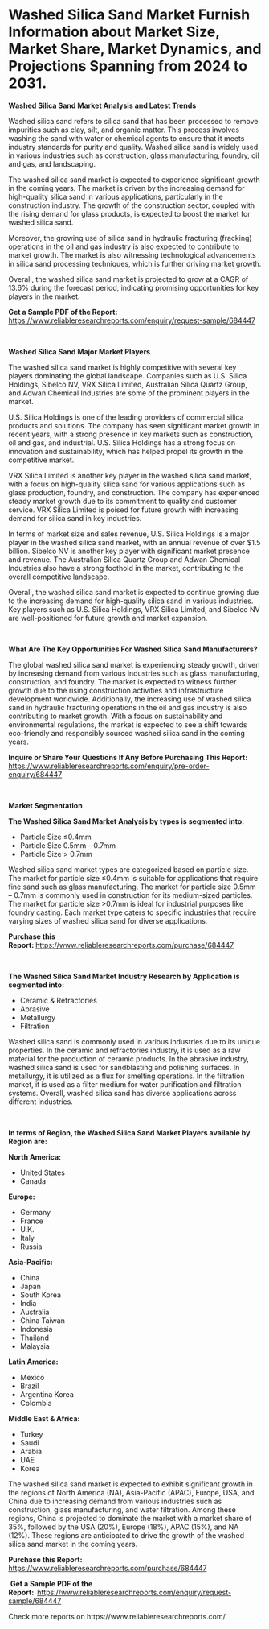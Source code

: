 <p><h1>Washed Silica Sand Market Furnish Information about Market Size, Market Share, Market Dynamics, and Projections Spanning from 2024 to 2031.</h1></p><p><strong>Washed Silica Sand Market Analysis and Latest Trends</strong></p>
<p><p>Washed silica sand refers to silica sand that has been processed to remove impurities such as clay, silt, and organic matter. This process involves washing the sand with water or chemical agents to ensure that it meets industry standards for purity and quality. Washed silica sand is widely used in various industries such as construction, glass manufacturing, foundry, oil and gas, and landscaping.</p><p>The washed silica sand market is expected to experience significant growth in the coming years. The market is driven by the increasing demand for high-quality silica sand in various applications, particularly in the construction industry. The growth of the construction sector, coupled with the rising demand for glass products, is expected to boost the market for washed silica sand.</p><p>Moreover, the growing use of silica sand in hydraulic fracturing (fracking) operations in the oil and gas industry is also expected to contribute to market growth. The market is also witnessing technological advancements in silica sand processing techniques, which is further driving market growth.</p><p>Overall, the washed silica sand market is projected to grow at a CAGR of 13.6% during the forecast period, indicating promising opportunities for key players in the market.</p></p>
<p><strong>Get a Sample PDF of the Report:&nbsp;</strong> <a href="https://www.reliableresearchreports.com/enquiry/request-sample/684447">https://www.reliableresearchreports.com/enquiry/request-sample/684447</a></p>
<p>&nbsp;</p>
<p><strong>Washed Silica Sand Major Market Players</strong></p>
<p><p>The washed silica sand market is highly competitive with several key players dominating the global landscape. Companies such as U.S. Silica Holdings, Sibelco NV, VRX Silica Limited, Australian Silica Quartz Group, and Adwan Chemical Industries are some of the prominent players in the market.</p><p>U.S. Silica Holdings is one of the leading providers of commercial silica products and solutions. The company has seen significant market growth in recent years, with a strong presence in key markets such as construction, oil and gas, and industrial. U.S. Silica Holdings has a strong focus on innovation and sustainability, which has helped propel its growth in the competitive market.</p><p>VRX Silica Limited is another key player in the washed silica sand market, with a focus on high-quality silica sand for various applications such as glass production, foundry, and construction. The company has experienced steady market growth due to its commitment to quality and customer service. VRX Silica Limited is poised for future growth with increasing demand for silica sand in key industries.</p><p>In terms of market size and sales revenue, U.S. Silica Holdings is a major player in the washed silica sand market, with an annual revenue of over $1.5 billion. Sibelco NV is another key player with significant market presence and revenue. The Australian Silica Quartz Group and Adwan Chemical Industries also have a strong foothold in the market, contributing to the overall competitive landscape.</p><p>Overall, the washed silica sand market is expected to continue growing due to the increasing demand for high-quality silica sand in various industries. Key players such as U.S. Silica Holdings, VRX Silica Limited, and Sibelco NV are well-positioned for future growth and market expansion.</p></p>
<p>&nbsp;</p>
<p><strong>What Are The Key Opportunities For Washed Silica Sand Manufacturers?</strong></p>
<p><p>The global washed silica sand market is experiencing steady growth, driven by increasing demand from various industries such as glass manufacturing, construction, and foundry. The market is expected to witness further growth due to the rising construction activities and infrastructure development worldwide. Additionally, the increasing use of washed silica sand in hydraulic fracturing operations in the oil and gas industry is also contributing to market growth. With a focus on sustainability and environmental regulations, the market is expected to see a shift towards eco-friendly and responsibly sourced washed silica sand in the coming years.</p></p>
<p><strong>Inquire or Share Your Questions If Any Before Purchasing This Report:</strong> <a href="https://www.reliableresearchreports.com/enquiry/pre-order-enquiry/684447">https://www.reliableresearchreports.com/enquiry/pre-order-enquiry/684447</a></p>
<p>&nbsp;</p>
<p><strong>Market Segmentation</strong></p>
<p><strong>The Washed Silica Sand Market Analysis by types is segmented into:</strong></p>
<p><ul><li>Particle Size ≤0.4mm</li><li>Particle Size 0.5mm – 0.7mm</li><li>Particle Size > 0.7mm</li></ul></p>
<p><p>Washed silica sand market types are categorized based on particle size. The market for particle size ≤0.4mm is suitable for applications that require fine sand such as glass manufacturing. The market for particle size 0.5mm – 0.7mm is commonly used in construction for its medium-sized particles. The market for particle size >0.7mm is ideal for industrial purposes like foundry casting. Each market type caters to specific industries that require varying sizes of washed silica sand for diverse applications.</p></p>
<p><strong>Purchase this Report:&nbsp;</strong><a href="https://www.reliableresearchreports.com/purchase/684447">https://www.reliableresearchreports.com/purchase/684447</a></p>
<p>&nbsp;</p>
<p><strong>The Washed Silica Sand Market Industry Research by Application is segmented into:</strong></p>
<p><ul><li>Ceramic & Refractories</li><li>Abrasive</li><li>Metallurgy</li><li>Filtration</li></ul></p>
<p><p>Washed silica sand is commonly used in various industries due to its unique properties. In the ceramic and refractories industry, it is used as a raw material for the production of ceramic products. In the abrasive industry, washed silica sand is used for sandblasting and polishing surfaces. In metallurgy, it is utilized as a flux for smelting operations. In the filtration market, it is used as a filter medium for water purification and filtration systems. Overall, washed silica sand has diverse applications across different industries.</p></p>
<p>&nbsp;</p>
<p><strong>In terms of Region, the Washed Silica Sand Market Players available by Region are:</strong></p>
<p>
    <p> <strong> North America: </strong>
        <ul>
            <li>United States</li>
            <li>Canada</li>
        </ul>
        </p> 
    <p> <strong> Europe: </strong>
        <ul>
            <li>Germany</li>
            <li>France</li>
            <li>U.K.</li>
            <li>Italy</li>
            <li>Russia</li>
        </ul>
        </p> 
    <p> <strong> Asia-Pacific: </strong>
        <ul>
            <li>China</li>
            <li>Japan</li>
            <li>South Korea</li>
            <li>India</li>
            <li>Australia</li>
            <li>China Taiwan</li>
            <li>Indonesia</li>
            <li>Thailand</li>
            <li>Malaysia</li>
        </ul>
        </p> 
    <p> <strong> Latin America: </strong>
        <ul>
            <li>Mexico</li>
            <li>Brazil</li>
            <li>Argentina Korea</li>
            <li>Colombia</li>
        </ul>
        </p> 
    <p> <strong> Middle East & Africa: </strong>
        <ul>
            <li>Turkey</li>
            <li>Saudi</li>
            <li>Arabia</li>
            <li>UAE</li>
            <li>Korea</li>
        </ul>
    </p>
    </p>
<p><p>The washed silica sand market is expected to exhibit significant growth in the regions of North America (NA), Asia-Pacific (APAC), Europe, USA, and China due to increasing demand from various industries such as construction, glass manufacturing, and water filtration. Among these regions, China is projected to dominate the market with a market share of 35%, followed by the USA (20%), Europe (18%), APAC (15%), and NA (12%). These regions are anticipated to drive the growth of the washed silica sand market in the coming years.</p></p>
<p><strong>Purchase this Report: </strong><a href="https://www.reliableresearchreports.com/purchase/684447">https://www.reliableresearchreports.com/purchase/684447</a></p>
<p>&nbsp;<strong>Get a Sample PDF of the Report:&nbsp;&nbsp;</strong><a href="https://www.reliableresearchreports.com/enquiry/request-sample/684447">https://www.reliableresearchreports.com/enquiry/request-sample/684447</a></p>
<p><strong></strong></p>
<p>Check more reports on https://www.reliableresearchreports.com/</p>